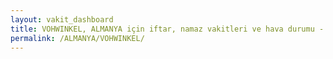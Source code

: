 ```yaml
---
layout: vakit_dashboard
title: VOHWINKEL, ALMANYA için iftar, namaz vakitleri ve hava durumu - ilçe/eyalet seç
permalink: /ALMANYA/VOHWINKEL/
---
```


<script type="text/javascript">
  var GLOBAL_COUNTRY = 'ALMANYA';
  var GLOBAL_CITY = 'VOHWINKEL';
  var GLOBAL_STATE = '';
  var lat = 72;
  var lon = 21;
</script>
